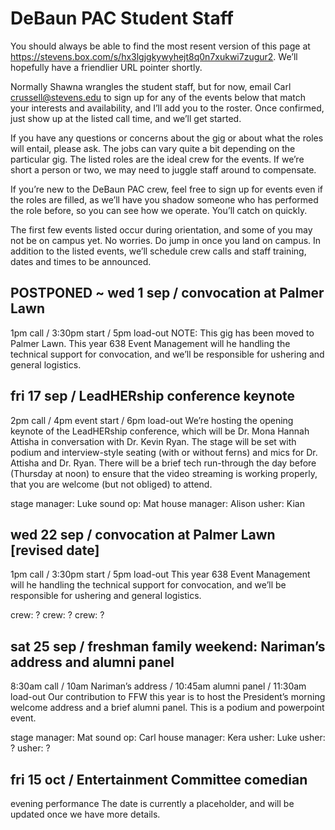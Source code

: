 # DeBaun PAC Student Staff

You should always be able to find the most resent version of this page at <https://stevens.box.com/s/hx3lgjgkywyhejt8q0n7xukwi7zugur2>. We’ll hopefully have a friendlier URL pointer shortly.

Normally Shawna wrangles the student staff, but for now, email Carl <crussell@stevens.edu> to sign up for any of the events below that match your interests and availability, and I’ll add you to the roster. Once confirmed, just show up at the listed call time, and we’ll get started.

If you have any questions or concerns about the gig or about what the roles will entail, please ask. The jobs can vary quite a bit depending on the particular gig. The listed roles are the ideal crew for the events. If we’re short a person or two, we may need to juggle staff around to compensate.

If you’re new to the DeBaun PAC crew, feel free to sign up for events even if the roles are filled, as we’ll have you shadow someone who has performed the role before, so you can see how we operate. You’ll catch on quickly.

The first few events listed occur during orientation, and some of you may not be on campus yet. No worries. Do jump in once you land on campus.
In addition to the listed events, we’ll schedule crew calls and staff training, dates and times to be announced.


## POSTPONED ~ wed 1 sep / convocation at Palmer Lawn
1pm call / 3:30pm start / 5pm load-out
NOTE: This gig has been moved to Palmer Lawn. 
This year 638 Event Management will he handling the technical support for convocation, and we’ll be responsible for ushering and general logistics.


## fri 17 sep / LeadHERship conference keynote
2pm call / 4pm event start / 6pm load-out
We’re hosting the opening keynote of the LeadHERship conference, which will be Dr. Mona Hannah Attisha in conversation with Dr. Kevin Ryan. The stage will be set with podium and interview-style seating (with or without ferns) and mics for Dr. Attisha and Dr. Ryan.
There will be a brief tech run-through the day before (Thursday at noon) to ensure that the video streaming is working properly, that you are welcome (but not obliged) to attend.

stage manager: Luke
sound op: Mat
house manager: Alison
usher: Kian


## wed 22 sep / convocation at Palmer Lawn [revised date]
1pm call / 3:30pm start / 5pm load-out
This year 638 Event Management will he handling the technical support for convocation, and we’ll be responsible for ushering and general logistics.

crew: ?
crew: ?
crew: ?


## sat 25 sep / freshman family weekend: Nariman’s address and alumni panel
8:30am call / 10am Nariman’s address / 10:45am alumni panel / 11:30am load-out
Our contribution to FFW this year is to host the President’s morning welcome address and a brief alumni panel. This is a podium and powerpoint event.

stage manager: Mat
sound op: Carl
house manager: Kera
usher: Luke
usher: ?
usher: ?


## fri 15 oct / Entertainment Committee comedian
evening performance
The date is currently a placeholder, and will be updated once we have more details.

